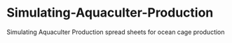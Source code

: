 # Simulating-Aquaculter-Production
Simulating Aquaculter Production spread sheets for ocean cage production
